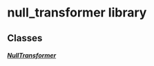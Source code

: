 


# null_transformer library











## Classes

##### [NullTransformer](../smeup_services_transformers_null_transformer/NullTransformer-class.md)



 















